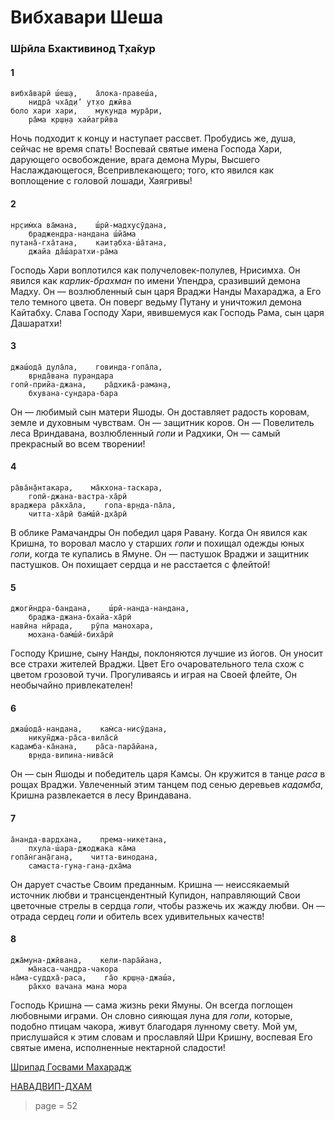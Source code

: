# Вибхавари Шеша

### Ш́рӣла Бхактивинод Т̣ха̄кур

#### 1

    вибха̄варӣ ш́еш̣а,    а̄лока-правеш́а,
        нидра̄ чха̄д̣и’ ут̣хо джӣва
    боло хари хари,    мукунда мура̄ри,
        ра̄ма кр̣ш̣н̣а хайагрӣва

Ночь подходит к концу и наступает рассвет. Пробудись же, душа, сейчас не время спать! Воспевай святые имена Господа Хари, дарующего освобождение, врага демона Муры, Высшего Наслаждающегося, Всепривлекающего; того, кто явился как воплощение с головой лошади, Хаягривы!

#### 2

    нр̣сим̇ха ва̄мана,    ш́рӣ-мадхусӯдана,
        браджендра-нандана ш́йа̄ма
    путана̄-гха̄тана,    каит̣абха-ш́а̄тана,
        джайа да̄ш́аратхи-ра̄ма

Господь Хари воплотился как получеловек-полулев, Нрисимха. Он явился как *карлик-брахман* по имени Упендра, сразивший демона Мадху. Он — возлюбленный сын царя Враджи Нанды Махараджа, а Его тело темного цвета. Он поверг ведьму Путану и уничтожил демона Кайтабху. Слава Господу Хари, явившемуся как Господь Рама, сын царя Дашаратхи!

#### 3

    джаш́ода̄ дула̄ла,    говинда-гопа̄ла,
        вр̣нда̄вана пурандара
    гопӣ-прийа-джана,    ра̄дхика̄-раман̣а,
        бхувана-сундара-бара

Он — любимый сын матери Яшоды. Он доставляет радость коровам, земле и духовным чувствам. Он — защитник коров. Он — Повелитель леса Вриндавана, возлюбленный *гопи* и Радхики, Он — самый прекрасный во всем творении!

#### 4

    ра̄ва̄н̣а̄нтакара,    ма̄кхона-таскара,
        гопӣ-джана-вастра-ха̄рӣ
    враджера ра̄кха̄ла,    гопа-вр̣нда-па̄ла,
        читта-ха̄рӣ бам̇ш́ӣ-дха̄рӣ

В облике Рамачандры Он победил царя Равану. Когда Он явился как Кришна, то воровал масло у старших *гопи* и похищал одежды юных *гопи*, когда те купались в Ямуне. Он — пастушок Враджи и защитник пастушков. Он похищает сердца и не расстается с флейтой!

#### 5

    джогӣндра-бандана,    ш́рӣ-нанда-нандана,
        браджа-джана-бхайа-ха̄рӣ
    навӣна нӣрада,    рӯпа манохара,
        мохана-бам̇ш́ӣ-биха̄рӣ

Господу Кришне, сыну Нанды, поклоняются лучшие из йогов. Он уносит все страхи жителей Враджи. Цвет Его очаровательного тела схож с цветом грозовой тучи. Прогуливаясь и играя на Своей флейте, Он необычайно привлекателен!

#### 6

    джаш́ода̄-нандана,    кам̇са-нисӯдана,
        никун̃джа-ра̄са-вила̄сӣ
    кадамба-ка̄нана,    ра̄са-пара̄йана,
        вр̣нда-випина-нива̄сӣ

Он — сын Яшоды и победитель царя Камсы. Он кружится в танце *раса* в рощах Враджи. Увлеченный этим танцем под сенью деревьев *кадамба*, Кришна развлекается в лесу Вриндавана.

#### 7

    а̄нанда-вардхана,    према-никетана,
        пхула-ш́ара-джоджака ка̄ма
    гопа̄н̇ган̣а̄ган̣а,    читта-винодана,
        самаста-гун̣а-ган̣а-дха̄ма

Он дарует счастье Своим преданным. Кришна — неиссякаемый источник любви и трансцендентный Купидон, направляющий Свои цветочные стрелы в сердца *гопи*, чтобы разжечь их жажду любви. Он — отрада сердец *гопи* и обитель всех удивительных качеств!

#### 8

    джа̄муна-джӣвана,    кели-пара̄йана,
        ма̄наса-чандра-чакора
    на̄ма-суддха̄-раса,    га̄о кр̣ш̣н̣а-джаш́а,
        ра̄кхо вачана мана мора

Господь Кришна — сама жизнь реки Ямуны. Он всегда поглощен любовными играми. Он словно сияющая луна для *гопи*, которые, подобно птицам чакора, живут благодаря лунному свету. Мой ум, прислушайся к этим словам и прославляй Шри Кришну, воспевая Его святые имена, исполненные нектарной сладости!


[Шрипад Госвами Махарадж](https://soundcloud.com/bharatimaharaj/goswami-maharaj-vibhavari)

[НАВАДВИП-ДХАМ](https://soundcloud.com/bharatimaharaj/navadwip-scsm-vibhavari-sesa)

> page = 52
